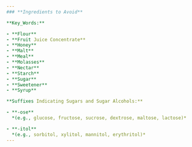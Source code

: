 ```yaml
---
### **Ingredients to Avoid**

**Key_Words:**

- **Flour**
- **Fruit Juice Concentrate**
- **Honey**
- **Malt**
- **Meal**
- **Molasses**
- **Nectar**
- **Starch**
- **Sugar**
- **Sweetener**
- **Syrup**

**Suffixes Indicating Sugars and Sugar Alcohols:**

- **-ose**  
  *(e.g., glucose, fructose, sucrose, dextrose, maltose, lactose)*

- **-itol**  
  *(e.g., sorbitol, xylitol, mannitol, erythritol)*
---
```



